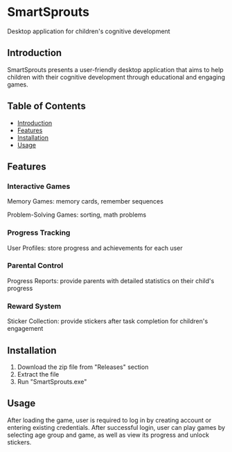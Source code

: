 # SmartSprouts
Desktop application for children's cognitive development

## Introduction

SmartSprouts presents a user-friendly desktop application that aims to help children with their cognitive development through educational and engaging games.

## Table of Contents
- [Introduction](#introduction)
- [Features](#features)
- [Installation](#installation)
- [Usage](#usage)

## Features
### Interactive Games

Memory Games: memory cards, remember sequences

Problem-Solving Games: sorting, math problems

### Progress Tracking

User Profiles: store progress and achievements for each user

### Parental Control

Progress Reports: provide parents with detailed statistics on their child's progress

### Reward System

Sticker Collection: provide stickers after task completion for children's engagement


## Installation
1. Download the zip file from "Releases" section
2. Extract the file
3. Run "SmartSprouts.exe"

## Usage
After loading the game, user is required to log in by creating account or entering existing credentials.
After successful login, user can play games by selecting age group and game, as well as view its progress and unlock stickers.
